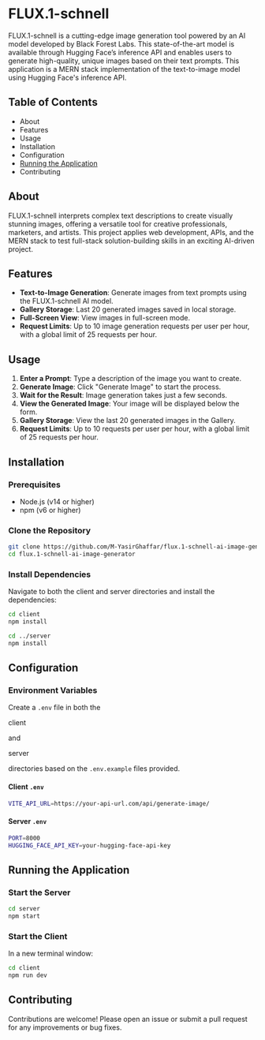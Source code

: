 # FLUX.1-schnell

FLUX.1-schnell is a cutting-edge image generation tool powered by an AI model developed by Black Forest Labs. This state-of-the-art model is available through Hugging Face’s inference API and enables users to generate high-quality, unique images based on their text prompts. This application is a MERN stack implementation of the text-to-image model using Hugging Face's inference API.

## Table of Contents

- About
- Features
- Usage
- Installation
- Configuration
- [Running the Application](#running-the-application)
- Contributing

## About

FLUX.1-schnell interprets complex text descriptions to create visually stunning images, offering a versatile tool for creative professionals, marketers, and artists. This project applies web development, APIs, and the MERN stack to test full-stack solution-building skills in an exciting AI-driven project.

## Features

- **Text-to-Image Generation**: Generate images from text prompts using the FLUX.1-schnell AI model.
- **Gallery Storage**: Last 20 generated images saved in local storage.
- **Full-Screen View**: View images in full-screen mode.
- **Request Limits**: Up to 10 image generation requests per user per hour, with a global limit of 25 requests per hour.

## Usage

1. **Enter a Prompt**: Type a description of the image you want to create.
2. **Generate Image**: Click "Generate Image" to start the process.
3. **Wait for the Result**: Image generation takes just a few seconds.
4. **View the Generated Image**: Your image will be displayed below the form.
5. **Gallery Storage**: View the last 20 generated images in the Gallery.
6. **Request Limits**: Up to 10 requests per user per hour, with a global limit of 25 requests per hour.

## Installation

### Prerequisites

- Node.js (v14 or higher)
- npm (v6 or higher)

### Clone the Repository

```sh
git clone https://github.com/M-YasirGhaffar/flux.1-schnell-ai-image-generator
cd flux.1-schnell-ai-image-generator
```

### Install Dependencies

Navigate to both the client and server directories and install the dependencies:

```sh
cd client
npm install

cd ../server
npm install
```

## Configuration

### Environment Variables

Create a `.env` file in both the 

client

 and 

server

 directories based on the `.env.example` files provided.

#### Client `.env`

```sh
VITE_API_URL=https://your-api-url.com/api/generate-image/
```

#### Server `.env`

```sh
PORT=8000
HUGGING_FACE_API_KEY=your-hugging-face-api-key
```

## Running the Application

### Start the Server

```sh
cd server
npm start
```

### Start the Client

In a new terminal window:

```sh
cd client
npm run dev
```

## Contributing

Contributions are welcome! Please open an issue or submit a pull request for any improvements or bug fixes.
